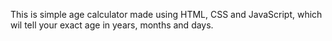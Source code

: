 This is simple age calculator made using HTML, CSS and JavaScript, which wil tell your exact age in years, months and days.